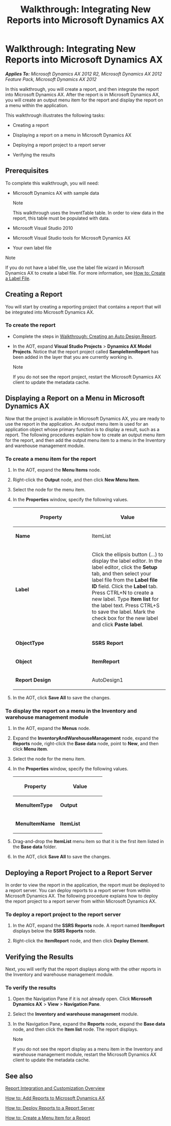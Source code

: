 ﻿---
title: 'Walkthrough: Integrating New Reports into Microsoft Dynamics AX'
TOCTitle: 'Walkthrough: Integrating New Reports into Microsoft Dynamics AX'
ms:assetid: 7f194346-07a9-4aee-b602-2a4e4f5c5af6
ms:mtpsurl: https://technet.microsoft.com/en-us/library/Cc600454(v=AX.60)
ms:contentKeyID: 28119389
ms.date: 04/17/2013
mtps_version: v=AX.60
---

# Walkthrough: Integrating New Reports into Microsoft Dynamics AX 


_**Applies To:** Microsoft Dynamics AX 2012 R2, Microsoft Dynamics AX 2012 Feature Pack, Microsoft Dynamics AX 2012_

In this walkthrough, you will create a report, and then integrate the report into Microsoft Dynamics AX. After the report is in Microsoft Dynamics AX, you will create an output menu item for the report and display the report on a menu within the application.

This walkthrough illustrates the following tasks:

  - Creating a report

  - Displaying a report on a menu in Microsoft Dynamics AX

  - Deploying a report project to a report server

  - Verifying the results

## Prerequisites

To complete this walkthrough, you will need:

  - Microsoft Dynamics AX with sample data
    

    > [!NOTE]
    > <P>This walkthrough uses the InventTable table. In order to view data in the report, this table must be populated with data.</P>



  - Microsoft Visual Studio 2010

  - Microsoft Visual Studio tools for Microsoft Dynamics AX

  - Your own label file


> [!NOTE]
> <P>If you do not have a label file, use the label file wizard in Microsoft Dynamics AX to create a label file. For more information, see <A href="https://technet.microsoft.com/en-us/library/aa844896(v=ax.60)">How to: Create a Label File</A>.</P>



## Creating a Report

You will start by creating a reporting project that contains a report that will be integrated into Microsoft Dynamics AX.

### To create the report

  - Complete the steps in [Walkthrough: Creating an Auto Design Report](walkthrough-creating-an-auto-design-report.md).

  - In the AOT, expand **Visual Studio Projects** \> **Dynamics AX Model Projects**. Notice that the report project called **SampleItemReport** has been added in the layer that you are currently working in.
    

    > [!NOTE]
    > <P>If you do not see the report project, restart the Microsoft Dynamics AX client to update the metadata cache.</P>



## Displaying a Report on a Menu in Microsoft Dynamics AX

Now that the project is available in Microsoft Dynamics AX, you are ready to use the report in the application. An output menu item is used for an application object whose primary function is to display a result, such as a report. The following procedures explain how to create an output menu item for the report, and then add the output menu item to a menu in the Inventory and warehouse management module.

### To create a menu item for the report

1.  In the AOT, expand the **Menu Items** node.

2.  Right-click the **Output** node, and then click **New Menu Item**.

3.  Select the node for the menu item.

4.  In the **Properties** window, specify the following values.
    
    <table>
    <colgroup>
    <col style="width: 50%" />
    <col style="width: 50%" />
    </colgroup>
    <thead>
    <tr class="header">
    <th><p>Property</p></th>
    <th><p>Value</p></th>
    </tr>
    </thead>
    <tbody>
    <tr class="odd">
    <td><p><strong>Name</strong></p></td>
    <td><p>ItemList</p></td>
    </tr>
    <tr class="even">
    <td><p><strong>Label</strong></p></td>
    <td><p>Click the ellipsis button (…) to display the label editor. In the label editor, click the <strong>Setup</strong> tab, and then select your label file from the <strong>Label file ID</strong> field. Click the <strong>Label</strong> tab. Press CTRL+N to create a new label. Type <strong>Item list</strong> for the label text. Press CTRL+S to save the label. Mark the check box for the new label and click <strong>Paste label</strong>.</p></td>
    </tr>
    <tr class="odd">
    <td><p><strong>ObjectType</strong></p></td>
    <td><p><strong>SSRS Report</strong></p></td>
    </tr>
    <tr class="even">
    <td><p><strong>Object</strong></p></td>
    <td><p><strong>ItemReport</strong></p></td>
    </tr>
    <tr class="odd">
    <td><p><strong>Report Design</strong></p></td>
    <td><p>AutoDesign1</p></td>
    </tr>
    </tbody>
    </table>


5.  In the AOT, click **Save All** to save the changes.

### To display the report on a menu in the Inventory and warehouse management module

1.  In the AOT, expand the **Menus** node.

2.  Expand the **InventoryAndWarehouseManagement** node, expand the **Reports** node, right-click the **Base data** node, point to **New**, and then click **Menu item**.

3.  Select the node for the menu item.

4.  In the **Properties** window, specify the following values.
    
    <table>
    <colgroup>
    <col style="width: 50%" />
    <col style="width: 50%" />
    </colgroup>
    <thead>
    <tr class="header">
    <th><p>Property</p></th>
    <th><p>Value</p></th>
    </tr>
    </thead>
    <tbody>
    <tr class="odd">
    <td><p><strong>MenuItemType</strong></p></td>
    <td><p><strong>Output</strong></p></td>
    </tr>
    <tr class="even">
    <td><p><strong>MenuItemName</strong></p></td>
    <td><p><strong>ItemList</strong></p></td>
    </tr>
    </tbody>
    </table>


5.  Drag-and-drop the **ItemList** menu item so that it is the first item listed in the **Base data** folder.

6.  In the AOT, click **Save All** to save the changes.

## Deploying a Report Project to a Report Server

In order to view the report in the application, the report must be deployed to a report server. You can deploy reports to a report server from within Microsoft Dynamics AX. The following procedure explains how to deploy the report project to a report server from within Microsoft Dynamics AX.

### To deploy a report project to the report server

1.  In the AOT, expand the **SSRS Reports** node. A report named **ItemReport** displays below the **SSRS Reports** node.

2.  Right-click the **ItemReport** node, and then click **Deploy Element**.

## Verifying the Results

Next, you will verify that the report displays along with the other reports in the Inventory and warehouse management module.

### To verify the results

1.  Open the Navigation Pane if it is not already open. Click **Microsoft Dynamics AX** \> **View** \> **Navigation Pane**.

2.  Select the **Inventory and warehouse management** module.

3.  In the Navigation Pane, expand the **Reports** node, expand the **Base data** node, and then click the **Item list** node. The report displays.
    

    > [!NOTE]
    > <P>If you do not see the report display as a menu item in the Inventory and warehouse management module, restart the Microsoft Dynamics AX client to update the metadata cache.</P>



## See also

[Report Integration and Customization Overview](report-integration-and-customization-overview.md)

[How to: Add Reports to Microsoft Dynamics AX](how-to-add-reports-to-microsoft-dynamics-ax.md)

[How to: Deploy Reports to a Report Server](how-to-deploy-reports-to-a-report-server.md)

[How to: Create a Menu Item for a Report](how-to-create-a-menu-item-for-a-report.md)

